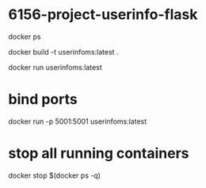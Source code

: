 # 6156-project-userinfo-flask


docker ps

docker build -t userinfoms:latest .

docker run userinfoms:latest

# bind ports
docker run -p 5001:5001 userinfoms:latest

# stop all running containers
docker stop $(docker ps -q)

